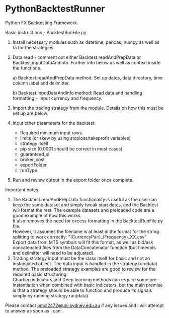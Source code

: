 # PythonBacktestRunner
Python FX Backtesting Framework.

Basic instructions - BacktestRunFile.py
1. Install necessary modules such as datetime, pandas, numpy as well as ta for the strategies.
2. Data read - comment out either Backtest.readAndPrepData or Backtest.inputDataAndInfo. Further info below as well as context inside the functions.

    a) Backtest.readAndPrepData method: Set up dates, data directory, time column label and delimitter.
  
    b) Backtest.inputDataAndInfo method: Read data and handling formatting + input currency and frequency.
   
4. Import the trading strategy from the module. Details on how this must be set up are below.
5. Input other parameters for the backtest:
   - Required minimum input rows
   - limits (or skew by using stoploss/takeprofit variables)
   - strategy itself
   - pip size (0.0001 should be correct in most cases)
   - guaranteed_sl
   - broker_cost
   - exportFolder
   - runType
 5. Run and review output in the export folder once complete.
  
Important notes
1. The Backtest.readAndPrepData functionality is useful as the user can keep the same dataset and simply tweak start dates, and the Backtest will format the rest. The example datasets and preloaded code are a good example of how this works.  
    It also removes the need for excess formatting in the BacktestRunFile.py file.  
    However, it assumes the filename is at least in the format for the string splitting to work correctly: "(CurrencyPair)\_(Frequency)\_XX.csv"  
    Export data from MT5 symbols will fit this format, as well as bid/ask concatenated files from the DataConcatenator function (but timecols and delimitter will need to be adjusted).  
2. Trading strategy input must be the class itself for basic and not an instantiated object. The data input is handled in the strategy.run(data) method. The preloaded strategy examples are good to review for the required basic structuring.  
  Charting indicators and Deep learning methods can require some pre-instantiation when combined with basic indicators, but the main premise is that a strategy should be able to function and produce its signals simply by running strategy.run(data)  
  
Please contact pmcl2472@uni.sydney.edu.au if any issues and I will attempt to answer as soon as I can.
